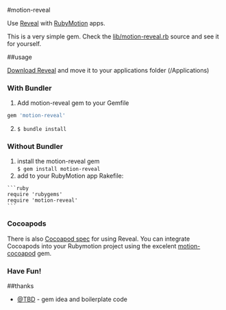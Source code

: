 #motion-reveal

Use [Reveal](http://www.revealapp.com) with [RubyMotion](http://www.rubymotion.com) apps.

This is a very simple gem. Check the [lib/motion-reveal.rb](https://github.com/DiogoAndre/motion-reveal/blob/master/lib/motion-reveal.rb) source and see it for yourself.

##usage

[Download Reveal](http://www.revealapp.com) and move it to your applications folder (/Applications)

### With Bundler

1. Add motion-reveal gem to your Gemfile
```ruby
gem 'motion-reveal'
```
    
2. ```$ bundle install```

### Without Bundler

  1. install the motion-reveal gem  
    ```$ gem install motion-reveal```
  2. add to your RubyMotion app Rakefile:
  
    ```ruby
    require 'rubygems'
    require 'motion-reveal'
    ```

### Cocoapods

There is also [Cocoapod spec](http://cocoadocs.org/docsets/Reveal-iOS-SDK/) for using Reveal. You can integrate Cocoapods into your Rubymotion project using the excelent [motion-cocoapod](http://github.com/HipByte/motion-cocoapods) gem.
 
### Have Fun!  

##thanks
* [@TBD](https://github.com/TBD/) - gem idea and boilerplate code

